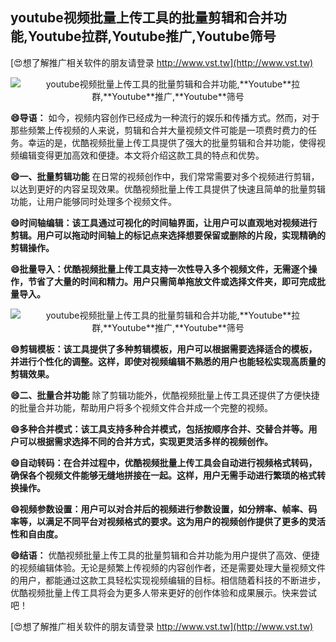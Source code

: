 ## **youtube视频批量上传工具的批量剪辑和合并功能,**Youtube**拉群,**Youtube**推广,**Youtube**筛号**

[😍想了解推广相关软件的朋友请登录 http://www.vst.tw](http://www.vst.tw)

 <center><img src="https://vst.tw/MP4/tuiguang/png/6.png" alt="youtube视频批量上传工具的批量剪辑和合并功能,**Youtube**拉群,**Youtube**推广,**Youtube**筛号"></center>

**😄导语：**
如今，视频内容创作已经成为一种流行的娱乐和传播方式。然而，对于那些频繁上传视频的人来说，剪辑和合并大量视频文件可能是一项费时费力的任务。幸运的是，优酷视频批量上传工具提供了强大的批量剪辑和合并功能，使得视频编辑变得更加高效和便捷。本文将介绍这款工具的特点和优势。

**😄一、批量剪辑功能**
在日常的视频创作中，我们常常需要对多个视频进行剪辑，以达到更好的内容呈现效果。优酷视频批量上传工具提供了快速且简单的批量剪辑功能，让用户能够同时处理多个视频文件。

**😄时间轴编辑：该工具通过可视化的时间轴界面，让用户可以直观地对视频进行剪辑。用户可以拖动时间轴上的标记点来选择想要保留或删除的片段，实现精确的剪辑操作。**

**😄批量导入：优酷视频批量上传工具支持一次性导入多个视频文件，无需逐个操作，节省了大量的时间和精力。用户只需简单拖放文件或选择文件夹，即可完成批量导入。**

 <center><img src="https://vst.tw/MP4/tuiguang/png/5.png" alt="youtube视频批量上传工具的批量剪辑和合并功能,**Youtube**拉群,**Youtube**推广,**Youtube**筛号"></center>

**😄剪辑模板：该工具提供了多种剪辑模板，用户可以根据需要选择适合的模板，并进行个性化的调整。这样，即使对视频编辑不熟悉的用户也能轻松实现高质量的剪辑效果。**

**😄二、批量合并功能**
除了剪辑功能外，优酷视频批量上传工具还提供了方便快捷的批量合并功能，帮助用户将多个视频文件合并成一个完整的视频。

**😄多种合并模式：该工具支持多种合并模式，包括按顺序合并、交替合并等。用户可以根据需求选择不同的合并方式，实现更灵活多样的视频创作。**

**😄自动转码：在合并过程中，优酷视频批量上传工具会自动进行视频格式转码，确保各个视频文件能够无缝地拼接在一起。这样，用户无需手动进行繁琐的格式转换操作。**

**😄视频参数设置：用户可以对合并后的视频进行参数设置，如分辨率、帧率、码率等，以满足不同平台对视频格式的要求。这为用户的视频创作提供了更多的灵活性和自由度。**

**😄结语：**
优酷视频批量上传工具的批量剪辑和合并功能为用户提供了高效、便捷的视频编辑体验。无论是频繁上传视频的内容创作者，还是需要处理大量视频文件的用户，都能通过这款工具轻松实现视频编辑的目标。相信随着科技的不断进步，优酷视频批量上传工具将会为更多人带来更好的创作体验和成果展示。快来尝试吧！

[😍想了解推广相关软件的朋友请登录 http://www.vst.tw](http://www.vst.tw)



